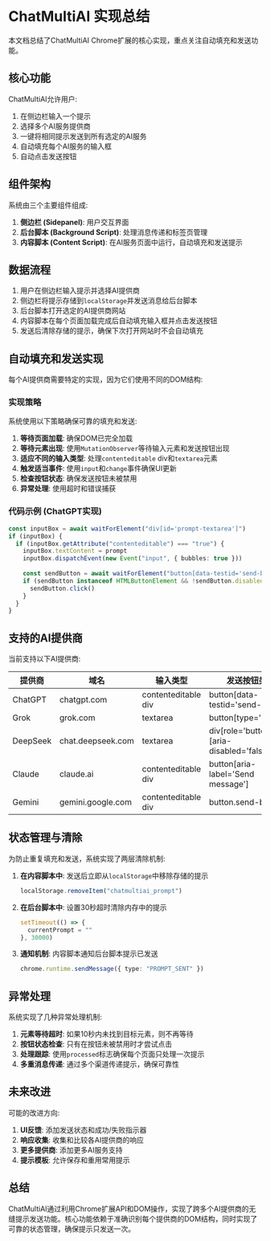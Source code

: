 # ChatMultiAI 实现总结

本文档总结了ChatMultiAI Chrome扩展的核心实现，重点关注自动填充和发送功能。

## 核心功能

ChatMultiAI允许用户:
1. 在侧边栏输入一个提示
2. 选择多个AI服务提供商
3. 一键将相同提示发送到所有选定的AI服务
4. 自动填充每个AI服务的输入框
5. 自动点击发送按钮

## 组件架构

系统由三个主要组件组成:

1. **侧边栏 (Sidepanel)**: 用户交互界面
2. **后台脚本 (Background Script)**: 处理消息传递和标签页管理
3. **内容脚本 (Content Script)**: 在AI服务页面中运行，自动填充和发送提示

## 数据流程

1. 用户在侧边栏输入提示并选择AI提供商
2. 侧边栏将提示存储到`localStorage`并发送消息给后台脚本
3. 后台脚本打开选定的AI提供商网站
4. 内容脚本在每个页面加载完成后自动填充输入框并点击发送按钮
5. 发送后清除存储的提示，确保下次打开网站时不会自动填充

## 自动填充和发送实现

每个AI提供商需要特定的实现，因为它们使用不同的DOM结构:

### 实现策略

系统使用以下策略确保可靠的填充和发送:

1. **等待页面加载**: 确保DOM已完全加载
2. **等待元素出现**: 使用`MutationObserver`等待输入元素和发送按钮出现
3. **适应不同的输入类型**: 处理`contenteditable` div和`textarea`元素
4. **触发适当事件**: 使用`input`和`change`事件确保UI更新
5. **检查按钮状态**: 确保发送按钮未被禁用
6. **异常处理**: 使用超时和错误捕获

### 代码示例 (ChatGPT实现)

```typescript
const inputBox = await waitForElement("div[id='prompt-textarea']")
if (inputBox) {
  if (inputBox.getAttribute("contenteditable") === "true") {
    inputBox.textContent = prompt
    inputBox.dispatchEvent(new Event("input", { bubbles: true }))
    
    const sendButton = await waitForElement("button[data-testid='send-button']")
    if (sendButton instanceof HTMLButtonElement && !sendButton.disabled) {
      sendButton.click()
    }
  }
}
```

## 支持的AI提供商

当前支持以下AI提供商:

| 提供商 | 域名 | 输入类型 | 发送按钮类型 |
|-------|------|---------|------------|
| ChatGPT | chatgpt.com | contenteditable div | button[data-testid='send-button'] |
| Grok | grok.com | textarea | button[type='submit'] |
| DeepSeek | chat.deepseek.com | textarea | div[role='button'][aria-disabled='false'] |
| Claude | claude.ai | contenteditable div | button[aria-label='Send message'] |
| Gemini | gemini.google.com | contenteditable div | button.send-button |

## 状态管理与清除

为防止重复填充和发送，系统实现了两层清除机制:

1. **在内容脚本中**: 发送后立即从`localStorage`中移除存储的提示
   ```typescript
   localStorage.removeItem("chatmultiai_prompt")
   ```

2. **在后台脚本中**: 设置30秒超时清除内存中的提示
   ```typescript
   setTimeout(() => {
     currentPrompt = ""
   }, 30000)
   ```

3. **通知机制**: 内容脚本通知后台脚本提示已发送
   ```typescript
   chrome.runtime.sendMessage({ type: "PROMPT_SENT" })
   ```

## 异常处理

系统实现了几种异常处理机制:

1. **元素等待超时**: 如果10秒内未找到目标元素，则不再等待
2. **按钮状态检查**: 只有在按钮未被禁用时才尝试点击
3. **处理跟踪**: 使用`processed`标志确保每个页面只处理一次提示
4. **多重消息传递**: 通过多个渠道传递提示，确保可靠性

## 未来改进

可能的改进方向:

1. **UI反馈**: 添加发送状态和成功/失败指示器
2. **响应收集**: 收集和比较各AI提供商的响应
3. **更多提供商**: 添加更多AI服务支持
4. **提示模板**: 允许保存和重用常用提示

## 总结

ChatMultiAI通过利用Chrome扩展API和DOM操作，实现了跨多个AI提供商的无缝提示发送功能。核心功能依赖于准确识别每个提供商的DOM结构，同时实现了可靠的状态管理，确保提示只发送一次。 